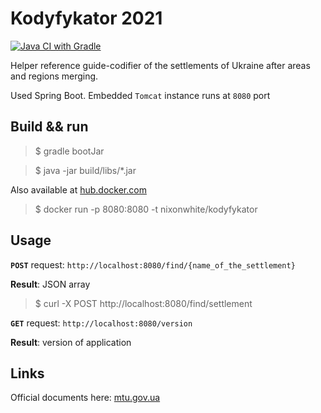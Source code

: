 # Kodyfykator 2021

[![Java CI with Gradle](https://github.com/nixonwhite/kodyfykator/actions/workflows/gradle.yml/badge.svg)](https://github.com/nixonwhite/kodyfykator/actions/workflows/gradle.yml)

Helper reference guide-codifier of the settlements of Ukraine after areas and regions merging.

Used Spring Boot. Embedded `Tomcat` instance runs at `8080` port

## Build && run
>$ gradle bootJar

>$ java -jar build/libs/*.jar

Also available at [hub.docker.com](https://hub.docker.com)

>$ docker run -p 8080:8080 -t nixonwhite/kodyfykator

## Usage

**`POST`** request: `http://localhost:8080/find/{name_of_the_settlement}`

**Result**: JSON array

>$ curl -X POST http://localhost:8080/find/settlement
> 
**`GET`** request: `http://localhost:8080/version`

**Result**: version of application

## Links

Official documents here: [mtu.gov.ua](https://mtu.gov.ua/content/kodifikator-administrativnoteritorialnih-odinic-ta-teritoriy-teritorialnih-gromad.html)
